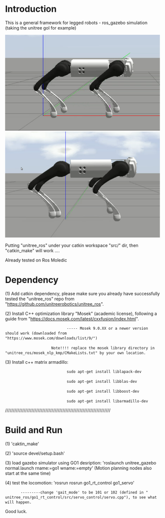 # **Introduction**

This is a general framework for legged robots - ros_gazebo simulation (taking the unitree gol for example)

![Alt text](unitree_ros/test_pictures/bipedal_go1.png?raw=true "Bipedal") 
![Alt text](unitree_ros/test_pictures/troting_go1.png?raw=true "Troting")




Putting "unitree_ros" under your catkin workspace "src/" dir, then "catkin_make" will work ....

Already tested on Ros Moledic


# **Dependency**

(1) Add catkin dependency, please make sure you already have successfully tested the "unitree_ros" repo from "https://github.com/unitreerobotics/unitree_ros".

(2) Install C++ optimization library "Mosek" (academic license), following a guide from "https://docs.mosek.com/latest/cxxfusion/index.html". 
                                
                                ----- Mosek 9.0.XX or a newer version should work (downloaded from "https://www.mosek.com/downloads/list/9/")

                         Note!!!! replace the mosek library directory in "unitree_ros/mosek_nlp_kmp/CMakeLists.txt" by your own location.  

(3) Install c++ matrix armadillo:

                                sudo apt-get install liblapack-dev
                                
                                sudo apt-get install libblas-dev
                                
                                sudo apt-get install libboost-dev
                                
                                sudo apt-get install libarmadillo-dev
                                
////////////////////////////////////////////////////////////////////

# **Build and Run**

(1) 'caktin_make'

(2) 'source devel/setup.bash'

(3) load gazebo simulator using GO1 desription: 'roslaunch unitree_gazebo normal.launch rname:=go1 wname:=empty' (Motion planning nodes also start at the same time)

(4) test the locomotion: 'rosrun rosrun go1_rt_control go1_servo'

           ---------change 'gait_mode' to be 101 or 102 (defined in " unitree_ros/go1_rt_control/src/servo_control/servo.cpp"), to see what will happen.
           
 Good luck.

